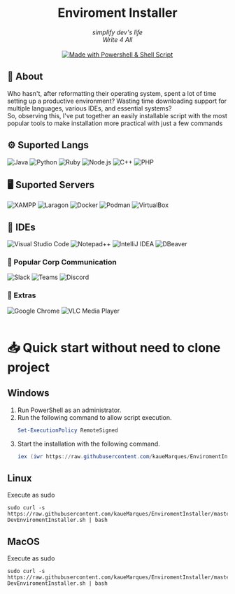 <div align="center">
  <h1>Enviroment Installer</h1>
  <i>simplify dev's life 
  <br>Write 4 All </i>
 <br>
 <br>
 <a href="https://github.com/kaueMarques/EnviromentInstaller">
  <img src="https://img.shields.io/badge/Made%20with-Powershell%20%26%20Shell%20Script-396E42?style=for-the-badge" alt="Made with Powershell & Shell Script">
</a>
</div>



<div align="left">
  <h2>📃 About</h2>
  <span>Who hasn't, after reformatting their operating system, spent a lot of time setting up a productive environment? Wasting time downloading support for multiple languages, various IDEs, and essential systems?
<br>
So, observing this, I've put together an easily installable script with the most popular tools to make installation more practical with just a few commands</span>
</div>


<div>
<h2>⚙️ Suported Langs</h3>
<div align="left">

<img src="https://img.shields.io/badge/Java-ED8B00?style=for-the-badge&logo=openjdk&logoColor=white" alt="Java"> 
<img src="https://img.shields.io/badge/Python-3776AB?style=for-the-badge&logo=python&logoColor=white" alt="Python"> 
<img src="https://img.shields.io/badge/Ruby-CC342D?style=for-the-badge&logo=ruby&logoColor=white" alt="Ruby"> 
<img src="https://img.shields.io/badge/Node.js-339933?style=for-the-badge&logo=node.js&logoColor=white" alt="Node.js"> 
<img src="https://img.shields.io/badge/C++-00599C?style=for-the-badge&logo=c%2B%2B&logoColor=white" alt="C++">
<img src="https://img.shields.io/badge/PHP-777BB4?style=for-the-badge&logo=php&logoColor=white" alt="PHP">
 
</div>

<div align="left">
 <h2>🖥️ Suported Servers</h3>
  <img src="https://img.shields.io/badge/XAMPP-FB7A24?style=for-the-badge&logo=xampp&logoColor=white" alt="XAMPP">
  <img src="https://img.shields.io/badge/Laragon-00A79D?style=for-the-badge&logo=laragon&logoColor=white" alt="Laragon">
  <img src="https://img.shields.io/badge/Docker-2496ED?style=for-the-badge&logo=docker&logoColor=white" alt="Docker">
  <img src="https://img.shields.io/badge/Podman-553E56?style=for-the-badge&logo=podman&logoColor=white" alt="Podman">
  <img src="https://img.shields.io/badge/VirtualBox-183A61?style=for-the-badge&logo=virtualbox&logoColor=white" alt="VirtualBox">

</div>


<div align="left">
 <h2>📝 IDEs</h3>  
<img src="https://img.shields.io/badge/VS_Code-007ACC?style=for-the-badge&logo=visual-studio-code&logoColor=white" alt="Visual Studio Code"> 
<img src="https://img.shields.io/badge/Notepad++-90E59A?style=for-the-badge&logo=notepad%2B%2B&logoColor=white" alt="Notepad++"> 
<img src="https://img.shields.io/badge/IntelliJ_IDEA-000000?style=for-the-badge&logo=intellij-idea&logoColor=white" alt="IntelliJ IDEA"> 
<img src="https://img.shields.io/badge/DBeaver-1075A1?style=for-the-badge&logo=dbeaver&logoColor=white" alt="DBeaver">
</div>
 
<div align="left">
  <h3>💬 Popular Corp Communication</h3>
  <img src="https://img.shields.io/badge/Slack-4A154B?style=for-the-badge&logo=slack&logoColor=white" alt="Slack"> 
  <img src="https://img.shields.io/badge/Teams-6264A7?style=for-the-badge&logo=microsoft-teams&logoColor=white" alt="Teams"> 
   <img src="https://img.shields.io/badge/Discord-5865F2?style=for-the-badge&logo=discord&logoColor=white" alt="Discord"> 
</div>

</div>
 
<div align="left">
  <h3>🧩 Extras</h3>
  <img src="https://img.shields.io/badge/Chrome-4285F4?style=for-the-badge&logo=google-chrome&logoColor=white" alt="Google Chrome">
  <img src="https://img.shields.io/badge/VLC%20Media%20Player-FF8800?style=for-the-badge&logo=vlc-media-player&logoColor=white" alt="VLC Media Player">

</div>

<br>
<div aling="left">
 <h1>📥 Quick start without need to clone project</h1>

<h2>Windows</h2>
<ol>
  <li>Run PowerShell as an administrator.</li>
  <li>Run the following command to allow script execution.</li>


 ```powershell
 Set-ExecutionPolicy RemoteSigned
```

 <li>Start the installation with the following command.</li>

```powershell
iex (iwr https://raw.githubusercontent.com/kaueMarques/EnviromentInstaller/master/WIN11-DevEnviromentInstaller.ps1).Content
```
 </ol>

<h2>Linux</h2>
<p>Execute as sudo</p>

```shell
sudo curl -s https://raw.githubusercontent.com/kaueMarques/EnviromentInstaller/master/Linux-DevEnviromentInstaller.sh | bash
```


<h2>MacOS</h2>
<p>Execute as sudo</p>

```shell
sudo curl -s https://raw.githubusercontent.com/kaueMarques/EnviromentInstaller/master/MacOS-DevEnviromentInstaller.sh | bash
```

</div>
